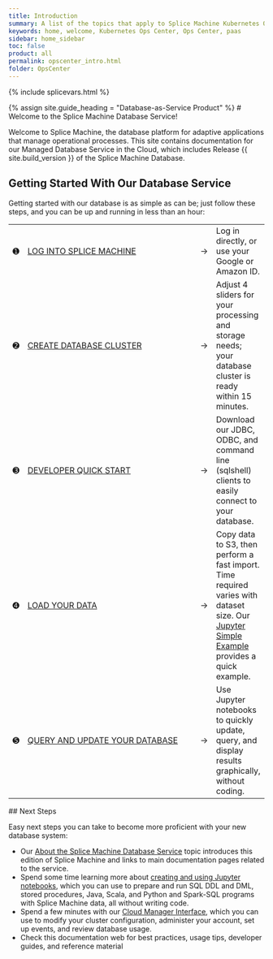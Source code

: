 ```yaml
---
title: Introduction
summary: A list of the topics that apply to Splice Machine Kubernetes Ops Center.
keywords: home, welcome, Kubernetes Ops Center, Ops Center, paas
sidebar: home_sidebar
toc: false
product: all
permalink: opscenter_intro.html
folder: OpsCenter
---
```

{% include splicevars.html %} <section>
<div class="TopicContent" data-swiftype-index="true" markdown="1">
{% assign site.guide_heading = "Database-as-Service Product" %}
# Welcome to the Splice Machine Database Service!

Welcome to Splice Machine, the database platform for adaptive
applications that manage operational processes. This site contains
documentation for our <span class="ConsoleLink">Managed Database Service
in the Cloud</span>, which includes Release {{ site.build_version }} of the Splice Machine Database.

## Getting Started With Our Database Service

Getting started with our database is as simple as can be; just follow
these steps, and you can be up and running in less than an hour:

<table class="noBorder">
    <col />
    <col width="350px" />
    <col />
    <col />
    <tbody>
        <tr>
            <td class="DbaasIntroNum">➊</td>
            <td class="DbaasIntroStep"><a href="dbaas_cm_login.html">LOG INTO SPLICE MACHINE</a></td>
            <td class="DbaasIntroArrow">→</td>
            <td class="DbaasIntroDesc">Log in directly, or use your Google or Amazon ID.</td>
        </tr>
        <tr>
            <td class="DbaasIntroNum">➋</td>
            <td class="DbaasIntroStep"><a href="dbaas_cm_initialstartup.html">CREATE DATABASE CLUSTER</a></td>
            <td class="DbaasIntroArrow">→</td>
            <td class="DbaasIntroDesc">Adjust 4 sliders for your processing and storage needs; your database cluster is ready within 15 minutes.</td>
        </tr>
        <tr>
            <td class="DbaasIntroNum">➌</td>
            <td class="DbaasIntroStep"><a href="dbaas_devinfo_intro.html">DEVELOPER QUICK START</a></td>
            <td class="DbaasIntroArrow">→</td>
            <td class="DbaasIntroDesc">Download our JDBC, ODBC, and command line (sqlshell) clients to easily connect to your database.</td>
        </tr>
        <tr>
            <td class="DbaasIntroNum">➍</td>
            <td class="DbaasIntroStep"><a href="dbaas_jup_simple.html">LOAD YOUR DATA</a></td>
            <td class="DbaasIntroArrow">→</td>
            <td class="DbaasIntroDesc">Copy data to S3, then perform a fast import. Time required varies with dataset size. Our <a href="dbaas_jup_simple.html">Jupyter Simple Example</a> provides a quick example.</td>
        </tr>
        <tr>
            <td class="DbaasIntroNum">&#x278E;</td>
            <td class="DbaasIntroStep"><a href="dbaas_jup_getstarted.html">QUERY AND UPDATE YOUR DATABASE</a></td>
            <td class="DbaasIntroArrow">→</td>
            <td class="DbaasIntroDesc">Use Jupyter notebooks to quickly update, query, and display results graphically, without coding.</td>
        </tr>
    </tbody>
</table>
## Next Steps

Easy next steps you can take to become more proficient with your new
database system:

* Our [About the Splice Machine Database Service](dbaas_about.html)
  topic introduces this edition of Splice Machine and links to main
  documentation pages related to the service.
* Spend some time learning more about [creating and using Jupyter
  notebooks](dbaas_jup_getstarted.html), which you can use to prepare
  and run SQL DDL and DML, stored procedures, Java, Scala, and Python
  and Spark-SQL programs with Splice Machine data, all without writing
  code.
* Spend a few minutes with our [Cloud Manager
  Interface](dbaas_cm_intro.html), which you can use to modify your
  cluster configuration, administer your account, set up events, and
  review database usage.
* Check this documentation web for best practices, usage tips, developer
  guides, and reference material

</div>
</section>
